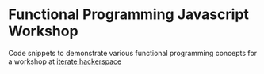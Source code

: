 # Functional Programming Javascript Workshop

Code snippets to demonstrate various functional programming concepts for a workshop at [iterate hackerspace](http://iteratehackerspace.com/)
